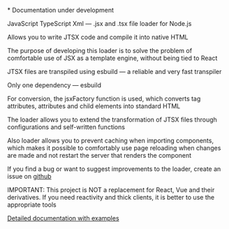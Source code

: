 
\* Documentation under development

JavaScript TypeScript Xml — .jsx and .tsx file loader for Node.js

Allows you to write JTSX code and compile it into native HTML

The purpose of developing this loader is to solve the problem of comfortable use of JSX as a template engine, without being tied to React

JTSX files are transpiled using esbuild — a reliable and very fast transpiler

Only one dependency — esbuild

For conversion, the jsxFactory function is used, which converts tag attributes, attributes and child elements into standard HTML

The loader allows you to extend the transformation of JTSX files through configurations and self-written functions

Also loader allows you to prevent caching when importing components, which makes it possible to comfortably use page reloading when changes are made and not restart the server that renders the component

If you find a bug or want to suggest improvements to the loader, create an issue on [github](https://github.com/dergachevm/jtsx-loader/issues)

IMPORTANT: This project is NOT a replacement for React, Vue and their derivatives. If you need reactivity and thick clients, it is better to use the appropriate tools

[Detailed documentation with examples](https://jtsx.ancros.dev)
